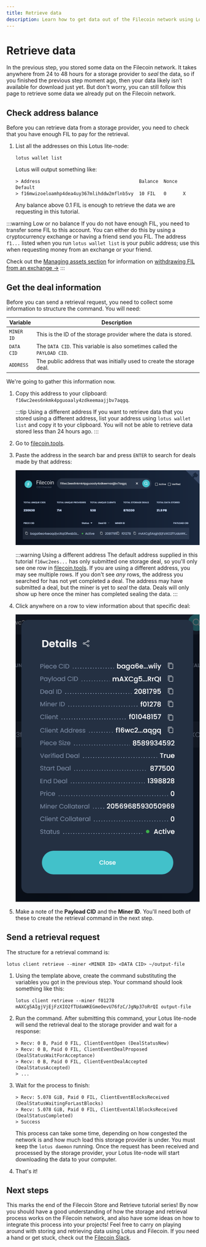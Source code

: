 ```yaml
---
title: Retrieve data
description: Learn how to get data out of the Filecoin network using Lotus. The final piece of this tutorial is downloading data from the Filecoin network. This section covers creating a retrieval deal with a storage provider and downloading the data through your local Lotus lite-node. 
---
```


# Retrieve data

In the previous step, you stored some data on the Filecoin network. It takes anywhere from 24 to 48 hours for a storage provider to _seal_ the data, so if you finished the previous step moment ago, then your data likely isn't available for download just yet. But don't worry, you can still follow this page to retrieve some data we already put on the Filecoin network. 

## Check address balance

Before you can retrieve data from a storage provider, you need to check that you have enough FIL to pay for the retrieval.

1. List all the addresses on this Lotus lite-node:

    ```shell
    lotus wallet list
    ```

    Lotus will output something like:

    ```shell
    > Address                                    Balance  Nonce  Default  
    > f16mwizoeloamhp4dea4uy367mlihddw2mflnb5vy  10 FIL   0      X  
    ```

    Any balance above 0.1 FIL is enough to retrieve the data we are requesting in this tutorial. 

:::warning Low or no balance
If you do not have enough FIL, you need to transfer some FIL to this account. You can either do this by using a cryptocurrency exchange or having a friend send you FIL. The address `f1...` listed when you run `lotus wallet list` is your public address; use this when requesting money from an exchange or your friend.

Check out the [Managing assets section](../../about-filecoin/managing-assets.md) for information on [withdrawing FIL from an exchange →](../../about-filecoin/managing-assets.md#exchanges)
:::

## Get the deal information

Before you can send a retrieval request, you need to collect some information to structure the command. You will need:

| Variable | Description |
| --- | --- |
| `MINER ID` | This is the ID of the storage provider where the data is stored. |
| `DATA CID` | The `DATA CID`. This variable is also sometimes called the `PAYLOAD CID`. |
| `ADDRESS` | The public address that was initially used to create the storage deal. |

We're going to gather this information now.

1. Copy this address to your clipboard: `f16wc2ees6nkmk4pguoaaly4zdkeemaajjbv7aqgq`.

    :::tip Using a different address
    If you want to retrieve data that you stored using a different address, list your address using `lotus wallet list` and copy it to your clipboard. You will not be able to retrieve data stored less than 24 hours ago.
    :::

1. Go to [filecoin.tools](https://filecoin.tools).
1. Paste the address in the search bar and press `ENTER` to search for deals made by that address:

    ![Filecoin.tools showing all the deals made by a single address.](./images/filecoin-tools-search-address.png)

    :::warning Using a different address
    The default address supplied in this tutorial `f16wc2ees...` has only submitted one storage deal, so you'll only see one row in [filecoin.tools](https://filecoin.tools/f16wc2ees6nkmk4pguoaaly4zdkeemaajjbv7aqgq). If you are using a different address, you may see multiple rows. If you don't see _any_ rows, the address you searched for has not yet completed a deal. The address may have submitted a deal, but the miner is yet to _seal_ the data. Deals will only show up here once the miner has completed sealing the data.
    :::

1. Click anywhere on a row to view information about that specific deal:

    ![Information about a particular deal.](./images/filecoin-tools-show-details.png)

1. Make a note of the **Payload CID** and the **Miner ID**. You'll need both of these to create the retrieval command in the next step.

## Send a retrieval request

The structure for a retrieval command is:

```shell
lotus client retrieve --miner <MINER ID> <DATA CID> ~/output-file
```

1. Using the template above, create the command substituting the variables you got in the previous step. Your command should look something like this: 

    ```shell
    lotus client retrieve --miner f01278 mAXCg5AIgjVjEjFzXIO2fTUdaWKEGmeOevU76fzC/JgNp37oRrQI output-file
    ```

1. Run the command. After submitting this command, your Lotus lite-node will send the retrieval deal to the storage provider and wait for a response:

    ```shell
    > Recv: 0 B, Paid 0 FIL, ClientEventOpen (DealStatusNew)
    > Recv: 0 B, Paid 0 FIL, ClientEventDealProposed (DealStatusWaitForAcceptance)
    > Recv: 0 B, Paid 0 FIL, ClientEventDealAccepted (DealStatusAccepted)
    > ...
    ```

1. Wait for the process to finish:

    ```shell
    > Recv: 5.078 GiB, Paid 0 FIL, ClientEventBlocksReceived (DealStatusWaitingForLastBlocks)
    > Recv: 5.078 GiB, Paid 0 FIL, ClientEventAllBlocksReceived (DealStatusCompleted)
    > Success
    ```

    This process can take some time, depending on how congested the network is and how much load this storage provider is under. You must keep the `lotus daemon` running. Once the request has been received and processed by the storage provider, your Lotus lite-node will start downloading the data to your computer.

1. That's it!

## Next steps

This marks the end of the Filecoin Store and Retrieve tutorial series! By now you should have a good understanding of how the storage and retrieval process works on the Filecoin network, and also have some ideas on how to integrate this process into your projects! Feel free to carry on playing around with storing and retrieving data using Lotus and Filecoin. If you need a hand or get stuck, check out the [Filecoin Slack](https://filecoin.io/slack/).

